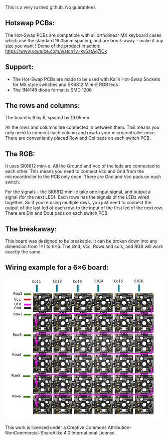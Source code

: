 This is a very rushed github. No guarantees

## Hotswap PCBs:

The Hot-Swap PCBs are compatible with all ortholinear MX keyboard cases which use the standard 19.05mm spacing, and are break-away – make it any size you want !
Demo of the product in action: https://www.youtube.com/watch?v=ky6atAq7jCk

 

## Support:
- The Hot-Swap PCBs are made to be used with Kailh Hot-Swap Sockets for MX style switches and SK6812 Mini-E RGB leds
- The 1N4148 diode format is SMD 1206

 

## The rows and columns:

The board is 6 by 6, spaced by 19.05mm

All the rows and columns are connected in between them.
This means you only need to connect each column and row to your microcontroller once.
There are conveniently placed Row and Col pads on each switch PCB.

## The RGB:

It uses SK6812 mini-e.
All the Ground and Vcc of the leds are connected to each other. This means you need to connect Vcc and Gnd from the microcontroller to the PCB only once.
There are Gnd and Vcc pads on each switch.

For the signals – the SK6812 mini-e take one input signal, and output a signal (for the next LED).
Each rows has the signals of the LEDs wired together.
So if you’re using multiple rows, you just need to connect the output of the last led of each row, to the input of the first led of the next row. There are Din and Dout pads on each switch PCB.

 

## The breakaway:

This board was designed to be breakable. It can be broken down into any dimension from 1×1 to 6×6.
The Gnd, Vcc, Rows and cols, and RGB will work exactly the same.

 

## Wiring example for a 6×6 board:
![Pic](pics/wiring-2.png)



This work is licensed under a Creative Commons Attribution-NonCommercial-ShareAlike 4.0 International License.
